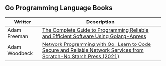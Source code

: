 ## Go Programming Language Books

| Writter | Description |
| --- | --- |
| Adam Freeman | [The Complete Guide to Programming Reliable and Efficient Software Using Golang-Apress](https://github.com/irezaul/go-life/blob/main/books/Adam%20Freeman%20-%20Pro%20Go_%20The%20Complete%20Guide%20to%20Programming%20Reliable%20and%20Efficient%20Software%20Using%20Golang-Apress.pdf) |
| Adam Woodbeck | [Network Programming with Go_ Learn to Code Secure and Reliable Network Services from Scratch-No Starch Press (2021)](https://github.com/irezaul/go-life/blob/main/books/Adam%20Woodbeck%20-%20Network%20Programming%20with%20Go_%20Learn%20to%20Code%20Secure%20and%20Reliable%20Network%20Services%20from%20Scratch-No%20Starch%20Press%20(2021).pdf) |


  
